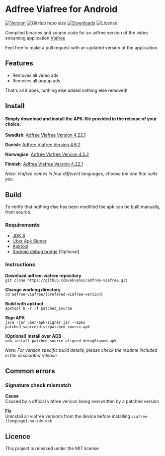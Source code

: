 # Adfree Viafree for Android

[![Version](https://img.shields.io/github/v/release/ekvanox/viafree-android-no-ads)](https://img.shields.io/github/v/release/ekvanox/viafree-android-no-ads)
![GitHub repo size](https://img.shields.io/github/repo-size/ekvanox/viafree-android-no-ads)
[![Downloads](https://img.shields.io/github/downloads/ekvanox/adfree-viafree/total)](https://img.shields.io/github/downloads/ekvanox/adfree-viafree/total)
![License](https://img.shields.io/github/license/ekvanox/wordfeud-bot)

Compiled binaries and source code for an adfree version of the video streaming application [Viafree](https://play.google.com/store/apps/details?id=se.viafree.android&hl=en_US&gl=US)

Feel free to make a pull request with an updated version of the application.

## Features
* Removes all video ads
* Removes all popup ads

That's all it does, nothing else added nothing else removed!

## Install
#### Simply download and install the APK-file provided in the release of your choice:

**Swedish**: [Adfree Viafree Version 4.22.1](https://github.com/ekvanox/adfree-viafree/releases/tag/se-v.4.22.1)

**Danish**: [Adfree Viafree Version 4.6.2](https://github.com/ekvanox/adfree-viafree/releases/tag/dk-v.4.6.2)

**Norwegian**: [Adfree Viafree Version 4.5.2](https://github.com/ekvanox/adfree-viafree/releases/tag/no-v.4.5.2)

**Finnish**: [Adfree Viafree Version 4.22.1](https://github.com/ekvanox/adfree-viafree/releases/tag/fi-v.4.22.1)

*Note: Viafree comes in four different languages, choose the one that suits you*


## Build
To verify that nothing else has been modified the apk can be built manually, from source.

### Requirements
* [JDK 8](https://www.oracle.com/se/java/technologies/javase/javase-jdk8-downloads.html)
* [Uber Apk Signer](https://github.com/patrickfav/uber-apk-signer)
* [Apktool](https://ibotpeaches.github.io/Apktool/)
* [Android debug bridge](https://developer.android.com/studio/releases/platform-tools) [Optional] 
### Instructions

**Download adfree-viafree repository** <br>
`git clone https://github.com/ekvanox/adfree-viafree.git`

**Change working directory** <br>
`cd adfree-viafree/{prefered-viafree-version}`

**Build with apktool** <br>
`apktool b -r -f patched_source`

**Sign APK** <br>
`java -jar uber-apk-signer.jar --apks patched_source/dist/patched_source.apk`

**[Optional] Install over ADB** <br>
`adb install patched_source-aligned-debugSigned.apk`

*Note: For version specific build details, please check the readme included in the associated release*

## Common errors
### Signature check mismatch
**Cause** <br>
Caused by a official viafree version being overwritten by a patched version

**Fix** <br>
Uninstall all viafree versions from the device before installing `viafree-[language]-no-ads.apk`

## Licence
This project is released under the MIT license